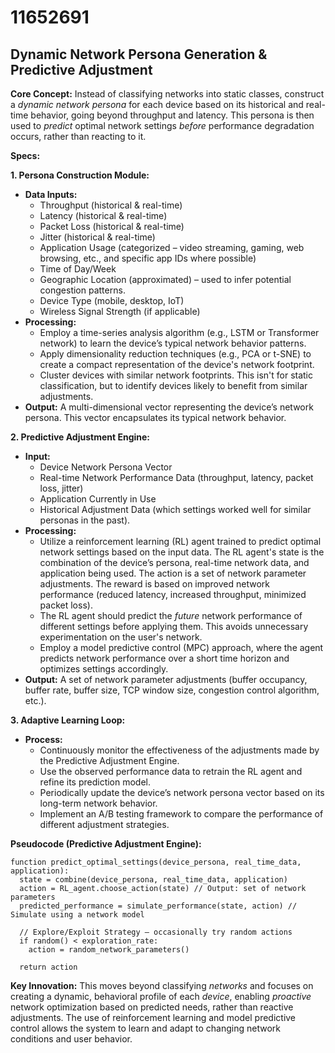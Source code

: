 # 11652691

## Dynamic Network Persona Generation & Predictive Adjustment

**Core Concept:** Instead of classifying networks into static classes, construct a *dynamic network persona* for each device based on its historical and real-time behavior, going beyond throughput and latency. This persona is then used to *predict* optimal network settings *before* performance degradation occurs, rather than reacting to it.

**Specs:**

**1. Persona Construction Module:**

*   **Data Inputs:**
    *   Throughput (historical & real-time)
    *   Latency (historical & real-time)
    *   Packet Loss (historical & real-time)
    *   Jitter (historical & real-time)
    *   Application Usage (categorized – video streaming, gaming, web browsing, etc., and specific app IDs where possible)
    *   Time of Day/Week
    *   Geographic Location (approximated) – used to infer potential congestion patterns.
    *   Device Type (mobile, desktop, IoT)
    *   Wireless Signal Strength (if applicable)
*   **Processing:**
    *   Employ a time-series analysis algorithm (e.g., LSTM or Transformer network) to learn the device’s typical network behavior patterns.
    *   Apply dimensionality reduction techniques (e.g., PCA or t-SNE) to create a compact representation of the device's network footprint.
    *   Cluster devices with similar network footprints. This isn't for static classification, but to identify devices likely to benefit from similar adjustments.
*   **Output:**  A multi-dimensional vector representing the device’s network persona.  This vector encapsulates its typical network behavior.

**2. Predictive Adjustment Engine:**

*   **Input:**
    *   Device Network Persona Vector
    *   Real-time Network Performance Data (throughput, latency, packet loss, jitter)
    *   Application Currently in Use
    *   Historical Adjustment Data (which settings worked well for similar personas in the past).
*   **Processing:**
    *   Utilize a reinforcement learning (RL) agent trained to predict optimal network settings based on the input data. The RL agent's state is the combination of the device’s persona, real-time network data, and application being used. The action is a set of network parameter adjustments. The reward is based on improved network performance (reduced latency, increased throughput, minimized packet loss).
    *   The RL agent should predict the *future* network performance of different settings before applying them. This avoids unnecessary experimentation on the user's network.
    *   Employ a model predictive control (MPC) approach, where the agent predicts network performance over a short time horizon and optimizes settings accordingly.
*   **Output:**  A set of network parameter adjustments (buffer occupancy, buffer rate, buffer size, TCP window size, congestion control algorithm, etc.).

**3. Adaptive Learning Loop:**

*   **Process:**
    *   Continuously monitor the effectiveness of the adjustments made by the Predictive Adjustment Engine.
    *   Use the observed performance data to retrain the RL agent and refine its prediction model.
    *   Periodically update the device’s network persona vector based on its long-term network behavior.
    *   Implement an A/B testing framework to compare the performance of different adjustment strategies.

**Pseudocode (Predictive Adjustment Engine):**

```
function predict_optimal_settings(device_persona, real_time_data, application):
  state = combine(device_persona, real_time_data, application)
  action = RL_agent.choose_action(state) // Output: set of network parameters
  predicted_performance = simulate_performance(state, action) // Simulate using a network model
  
  // Explore/Exploit Strategy – occasionally try random actions
  if random() < exploration_rate:
    action = random_network_parameters()
  
  return action
```

**Key Innovation:**  This moves beyond classifying *networks* and focuses on creating a dynamic, behavioral profile of each *device*, enabling *proactive* network optimization based on predicted needs, rather than reactive adjustments. The use of reinforcement learning and model predictive control allows the system to learn and adapt to changing network conditions and user behavior.